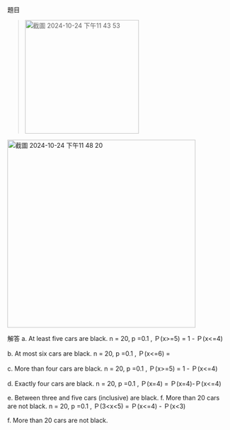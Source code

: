  題目
><img width="257" alt="截圖 2024-10-24 下午11 43 53" src="https://github.com/user-attachments/assets/e37b2718-7be4-44c1-b4e5-1e33732991fd">

<img width="425" alt="截圖 2024-10-24 下午11 48 20" src="https://github.com/user-attachments/assets/ccdda719-1afc-4a97-946c-a7bfa98da1cb">

解答
a. At least five cars are black.
  n = 20, p =0.1 , Ｐ(x>=5) = 1 - Ｐ(x<=4) 

b. At most six cars are black.
  n = 20, p =0.1 , Ｐ(x<=6) = 

c. More than four cars are black.
  n = 20, p =0.1 , Ｐ(x>=5) = 1 - Ｐ(x<=4)

d. Exactly four cars are black.
  n = 20, p =0.1 , Ｐ(x=4) = Ｐ(x=4)-Ｐ(x<=4)

e. Between three and five cars (inclusive) are black. f. More than 20 cars are not black.
  n = 20, p =0.1 , Ｐ(3<x<5) = Ｐ(x<=4) - Ｐ(x<3)

f. More than 20 cars are not black.

